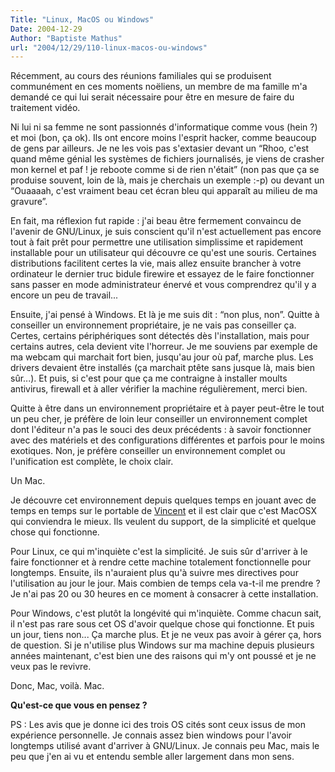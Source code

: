 ```yaml
---
Title: "Linux, MacOS ou Windows"
Date: 2004-12-29
Author: "Baptiste Mathus"
url: "2004/12/29/110-linux-macos-ou-windows"
---
```




Récemment, au cours des réunions familiales qui se produisent
communément en ces moments noëliens, un membre de ma famille m'a demandé
ce qui lui serait nécessaire pour être en mesure de faire du traitement
vidéo.

Ni lui ni sa femme ne sont passionnés d'informatique comme vous (hein ?)
et moi (bon, ça ok). Ils ont encore moins l'esprit hacker, comme
beaucoup de gens par ailleurs. Je ne les vois pas s'extasier devant un
“Rhoo, c'est quand même génial les systèmes de fichiers journalisés, je
viens de crasher mon kernel et paf ! je reboote comme si de rien
n'était” (non pas que ça se produise souvent, loin de là, mais je
cherchais un exemple :-p) ou devant un “Ouaaaah, c'est vraiment beau cet
écran bleu qui apparaît au milieu de ma gravure”.

En fait, ma réflexion fut rapide : j'ai beau être fermement convaincu de
l'avenir de GNU/Linux, je suis conscient qu'il n'est actuellement pas
encore tout à fait prêt pour permettre une utilisation simplissime et
rapidement installable pour un utilisateur qui découvre ce qu'est une
souris. Certaines distributions facilitent certes la vie, mais allez
ensuite brancher à votre ordinateur le dernier truc bidule firewire et
essayez de le faire fonctionner sans passer en mode administrateur
énervé et vous comprendrez qu'il y a encore un peu de travail...

Ensuite, j'ai pensé à Windows. Et là je me suis dit : “non plus, non”.
Quitte à conseiller un environnement propriétaire, je ne vais pas
conseiller ça. Certes, certains périphériques sont détectés dès
l'installation, mais pour certains autres, cela devient vite l'horreur.
Je me souviens par exemple de ma webcam qui marchait fort bien, jusqu'au
jour où paf, marche plus. Les drivers devaient être installés (ça
marchait ptête sans jusque là, mais bien sûr...). Et puis, si c'est pour
que ça me contraigne à installer moults antivirus, firewall et à aller
vérifier la machine régulièrement, merci bien.

Quitte à être dans un environnement propriétaire et à payer peut-être le
tout un peu cher, je préfère de loin leur conseiller un environnement
complet dont l'éditeur n'a pas le souci des deux précédents : à savoir
fonctionner avec des matériels et des configurations différentes et
parfois pour le moins exotiques. Non, je préfère conseiller un
environnement complet ou l'unification est complète, le choix clair.

Un Mac.

Je découvre cet environnement depuis quelques temps en jouant avec de
temps en temps sur le portable de [Vincent](http://genezys.net) et il
est clair que c'est MacOSX qui conviendra le mieux. Ils veulent du
support, de la simplicité et quelque chose qui fonctionne.

Pour Linux, ce qui m'inquiète c'est la simplicité. Je suis sûr d'arriver
à le faire fonctionner et à rendre cette machine totalement
fonctionnelle pour longtemps. Ensuite, ils n'auraient plus qu'à suivre
mes directives pour l'utilisation au jour le jour. Mais combien de temps
cela va-t-il me prendre ? Je n'ai pas 20 ou 30 heures en ce moment à
consacrer à cette installation.

Pour Windows, c'est plutôt la longévité qui m'inquiète. Comme chacun
sait, il n'est pas rare sous cet OS d'avoir quelque chose qui
fonctionne. Et puis un jour, tiens non... Ça marche plus. Et je ne veux
pas avoir à gérer ça, hors de question. Si je n'utilise plus Windows sur
ma machine depuis plusieurs années maintenant, c'est bien une des
raisons qui m'y ont poussé et je ne veux pas le revivre.

Donc, Mac, voilà. Mac.

**Qu'est-ce que vous en pensez ?**

PS : Les avis que je donne ici des trois OS cités sont ceux issus de mon
expérience personnelle. Je connais assez bien windows pour l'avoir
longtemps utilisé avant d'arriver à GNU/Linux. Je connais peu Mac, mais
le peu que j'en ai vu et entendu semble aller largement dans mon sens.

